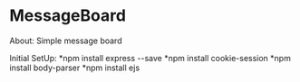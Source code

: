 # MessageBoard

About:
Simple message board

Initial SetUp:
*npm install express --save
*npm install cookie-session
*npm install body-parser
*npm install ejs
